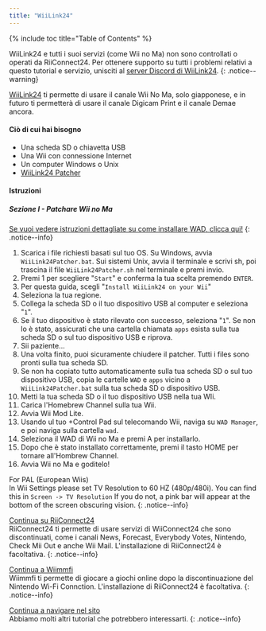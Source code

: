 ```yaml
---
title: "WiiLink24"
---
```


{% include toc title="Table of Contents" %}

WiiLink24 e tutti i suoi servizi (come Wii no Ma) non sono controllati o operati da RiiConnect24. Per ottenere supporto su tutti i problemi relativi a questo tutorial e servizio, unisciti al [server Discord di WiiLink24](https://discord.gg/n4ta3w6).
{: .notice--warning}

[WiiLink24](https://wiilink24.com/) ti permette di usare il canale Wii No Ma, solo giapponese, e in futuro ti permetterà di usare il canale Digicam Print e il canale Demae ancora.

#### Ciò di cui hai bisogno

* Una scheda SD o chiavetta USB
* Una Wii con connessione Internet
* Un computer Windows o Unix
* [WiiLink24 Patcher](https://github.com/WiiLink24/WiiLink24-Patcher/releases)

#### Istruzioni

##### Sezione I - Patchare Wii no Ma

[Se vuoi vedere istruzioni dettagliate su come installare WAD, clicca qui!](wiimodlite)
{: .notice--info}

1. Scarica i file richiesti basati sul tuo OS. Su Windows, avvia `WiiLink24Patcher.bat`. Sui sistemi Unix, avvia il terminale e scrivi sh, poi trascina il file `WiiLink24Patcher.sh` nel terminale e premi invio.
2. Premi 1 per scegliere "`Start`" e conferma la tua scelta premendo `ENTER`.
3. Per questa guida, scegli "`Install WiiLink24 on your Wii`"
4. Seleziona la tua regione.
5. Collega la scheda SD o il tuo dispositivo USB al computer e seleziona "`1`".
6. Se il tuo dispositivo è stato rilevato con successo, seleziona "`1`". Se non lo è stato, assicurati che una cartella chiamata `apps` esista sulla tua scheda SD o sul tuo dispositivo USB e riprova.
7. Sii paziente...
8. Una volta finito, puoi sicuramente chiudere il patcher. Tutti i files sono pronti sulla tua scheda SD.
9. Se non ha copiato tutto automaticamente sulla tua scheda SD o sul tuo dispositivo USB, copia le cartelle `WAD` e `apps` vicino a `WiiLink24Patcher.bat` sulla tua scheda SD o dispositivo USB.
10. Metti la tua scheda SD o il tuo dispositivo USB nella tua WIi.
11. Carica l'Homebrew Channel sulla tua Wii.
12. Avvia Wii Mod Lite.
13. Usando ul tuo +Control Pad sul telecomando Wii, naviga su `WAD Manager`, e poi naviga sulla cartella `wad`.
14. Seleziona il WAD di Wii no Ma e premi A per installarlo.
15. Dopo che è stato installato correttamente, premi il tasto HOME per tornare all'Hombrew Channel.
16. Avvia Wii no Ma e goditelo!

For PAL (European Wiis)<br> In Wii Settings please set TV Resolution to 60 HZ (480p/480i). You can find this in `Screen -> TV Resolution` If you do not, a pink bar will appear at the bottom of the screen obscuring vision.
{: .notice--info}

[Continua su RiiConnect24](riiconnect24)<br> RiiConnect24 ti permette di usare servizi di WiiConnect24 che sono discontinuati, come i canali News, Forecast, Everybody Votes, Nintendo, Check Mii Out e anche Wii Mail. L'installazione di RiiConnect24 è facoltativa.
{: .notice--info}

[Continua a Wiimmfi](wiimmfi)<br> Wiimmfi ti permette di giocare a giochi online dopo la discontinuazione del Nintendo Wi-Fi Connction. L'installazione di RiiConnect24 è facoltativa.
{: .notice--info}

[Continua a navigare nel sito](site-navigation)<br> Abbiamo molti altri tutorial che potrebbero interessarti.
{: .notice--info}
